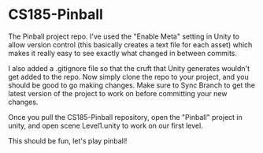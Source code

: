 CS185-Pinball
=============

The Pinball project repo. I've used the "Enable Meta" setting in Unity to allow version control (this basically creates a text file for each asset) which makes it really easy to see exactly what changed in between commits.

I also added a .gitignore file so that the cruft that Unity generates wouldn't get added to the repo. Now simply clone the repo to your project, and you should be good to go making changes. Make sure to Sync Branch to get the latest version of the project to work on before committing your new changes.

Once you pull the CS185-Pinball repository, open the "Pinball" project in unity, and open scene Level1.unity to work on our first level.

This should be fun, let's play pinball!

